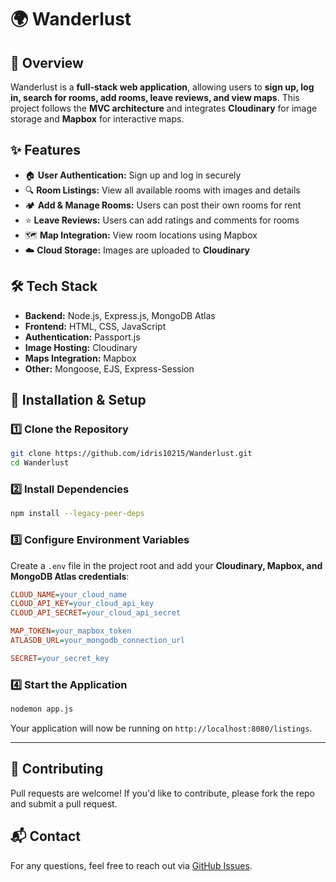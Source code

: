 # 🌍 Wanderlust  

## 📌 Overview  
Wanderlust is a **full-stack web application**, allowing users to **sign up, log in, search for rooms, add rooms, leave reviews, and view maps**. This project follows the **MVC architecture** and integrates **Cloudinary** for image storage and **Mapbox** for interactive maps.  

## ✨ Features  
- 🏠 **User Authentication:** Sign up and log in securely  
- 🔍 **Room Listings:** View all available rooms with images and details  
- 🏕️ **Add & Manage Rooms:** Users can post their own rooms for rent  
- ⭐ **Leave Reviews:** Users can add ratings and comments for rooms  
- 🗺️ **Map Integration:** View room locations using Mapbox  
- ☁️ **Cloud Storage:** Images are uploaded to **Cloudinary**  

## 🛠️ Tech Stack  
- **Backend:** Node.js, Express.js, MongoDB Atlas  
- **Frontend:** HTML, CSS, JavaScript  
- **Authentication:** Passport.js  
- **Image Hosting:** Cloudinary  
- **Maps Integration:** Mapbox  
- **Other:** Mongoose, EJS, Express-Session  

## 🚀 Installation & Setup  

### **1️⃣ Clone the Repository**  
```bash
git clone https://github.com/idris10215/Wanderlust.git
cd Wanderlust
```

### **2️⃣ Install Dependencies**  
```bash
npm install --legacy-peer-deps
```

### **3️⃣ Configure Environment Variables**  
Create a `.env` file in the project root and add your **Cloudinary, Mapbox, and MongoDB Atlas credentials**:  
```ini
CLOUD_NAME=your_cloud_name
CLOUD_API_KEY=your_cloud_api_key
CLOUD_API_SECRET=your_cloud_api_secret

MAP_TOKEN=your_mapbox_token
ATLASDB_URL=your_mongodb_connection_url

SECRET=your_secret_key
```

### **4️⃣ Start the Application**  
```bash
nodemon app.js
```
Your application will now be running on `http://localhost:8080/listings`.

---

## 🤝 Contributing  
Pull requests are welcome! If you'd like to contribute, please fork the repo and submit a pull request.  

## 📬 Contact  
For any questions, feel free to reach out via [GitHub Issues](https://github.com/idris10215/Wanderlust/issues).

